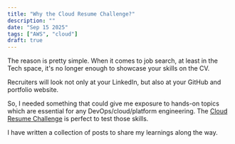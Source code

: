 ```yaml
---
title: "Why the Cloud Resume Challenge?"
description: ""
date: "Sep 15 2025"
tags: ["AWS", "cloud"]
draft: true
---
```


The reason is pretty simple.
When it comes to job search, at least in the Tech space, it's no longer enough to showcase your skills on the CV.

Recruiters will look not only at your LinkedIn, but also at your GitHub and portfolio website.

So, I needed something that could give me exposure to hands-on topics which are essential for any DevOps/cloud/platform engineering.
The [Cloud Resume Challenge](https://cloudresumechallenge.dev/) is perfect to test those skills.

I have written a collection of posts to share my learnings along the way.
